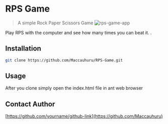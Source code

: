 # RPS Game

> A simple Rock Paper Scissors Game
> ![rps-game-app](https://user-images.githubusercontent.com/24412464/56385489-d8d84280-61e4-11e9-8621-17e9eeb321da.gif)

Play RPS with the computer and see how many times you can beat it. .

## Installation

```sh
git clone https://github.com/Maccauhuru/RPS-Game.git
```

## Usage

After you clone simply open the index.html file in ant web browser

## Contact Author

[https://github.com/yourname/github-link](https://github.com/Maccauhuru)
